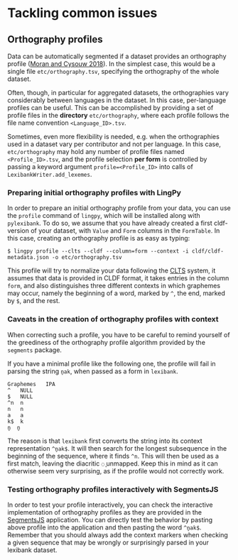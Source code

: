 # Tackling common issues

## Orthography profiles

Data can be automatically segmented if a dataset provides an orthography profile 
([Moran and Cysouw 2018](https://doi.org/10.5281/zenodo.1296780)). In the simplest
case, this would be a single file `etc/orthography.tsv`, specifying the orthography
of the whole dataset.

Often, though, in particular for aggregated datasets, the orthographies vary
considerably between languages in the dataset. In this case, per-language profiles
can be useful. This can be accomplished by providing a set of profile files
in the **directory** `etc/orthography`, where each profile follows the file name
convention `<Language_ID>.tsv`.

Sometimes, even more flexibility is needed, e.g. when the orthographies used in a
dataset vary per contributor and not per language. In this case, `etc/orthography`
may hold any number of profile files named `<Profile_ID>.tsv`, and the profile
selection **per form** is controlled by passing a keyword argument 
`profile=<Profile_ID>` into calls of `LexibankWriter.add_lexemes`.


### Preparing initial orthography profiles with LingPy

In order to prepare an initial orthography profile from your data, you can use the `profile` command 
of `lingpy`, which will be installed along with `pylexibank`. To do so, we assume that you have
already created a first cldf-version of your dataset, with `Value` and `Form` columns
in the `FormTable`. In this case, creating an orthography profile is as easy as typing:

```shell script
$ lingpy profile --clts --cldf --column=form --context -i cldf/cldf-metadata.json -o etc/orthography.tsv
```

This profile will try to normalize your data following the [CLTS](https://clts.clld.org) system, it assumes that data is provided in CLDF format, it takes entries in the column `form`, and also distinguishes three different contexts in which graphemes may occur, namely the beginning of a word, marked by `^`, the end, marked by `$`, and the rest. 


### Caveats in the creation of orthography profiles with context

When correcting such a profile, you have to be careful to remind yourself of the greediness of the orthography profile algorithm provided by the `segments` package. 

If you have a minimal profile like the following one, the profile will fail in parsing the string `n̥ak`, when passed as a form in `lexibank`.

```
Graphemes	IPA
^	NULL
$	NULL
^n	n
n	n
a	a
k$	k
n̥	n̥
```
The reason is that `lexibank` first converts the string into its context representation `^n̥ak$`. It will then search
for the longest subsequence in the beginning of the sequence, where it finds `^n`. This will then be used as a first match, leaving the diacritic `◌̥` unmapped. 
Keep this in mind as it can otherwise seem very surprising, as if the profile would not correctly work.


### Testing orthography profiles interactively with SegmentsJS

In order to test your profile interactively, you can check the interactive implementation of orthography profiles as they are provided in the [SegmentsJS](http://digling.org/calc/profile/) application. You can directly test the behavior by pasting above profile into the application and then pasting the word ``^n̥ak$``. Remember that you should always add the context markers when checking a given sequence that may be wrongly or surprisingly parsed in your lexibank dataset.

